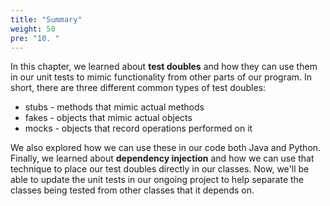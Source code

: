 ```yaml
---
title: "Summary"
weight: 50
pre: "10. "
---
```


In this chapter, we learned about **test doubles** and how they can use them in our unit tests to mimic functionality from other parts of our program. In short, there are three different common types of test doubles:

* stubs - methods that mimic actual methods
* fakes - objects that mimic actual objects
* mocks - objects that record operations performed on it

We also explored how we can use these in our code both Java and Python. Finally, we learned about **dependency injection** and how we can use that technique to place our test doubles directly in our classes. Now, we'll be able to update the unit tests in our ongoing project to help separate the classes being tested from other classes that it depends on.
